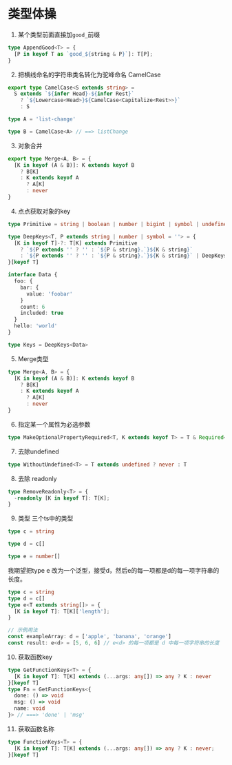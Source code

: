 # 类型体操

1. 某个类型前面直接加`good_`前缀

```ts
type AppendGood<T> = {
  [P in keyof T as `good_${string & P}`]: T[P];
}
```

2. 把横线命名的字符串类名转化为驼峰命名 CamelCase

```ts
export type CamelCase<S extends string> =
  S extends `${infer Head}-${infer Rest}`
    ? `${Lowercase<Head>}${CamelCase<Capitalize<Rest>>}`
    : S

type A = 'list-change'

type B = CamelCase<A> // ==> listChange

```

3. 对象合并

```ts
export type Merge<A, B> = {
  [K in keyof (A & B)]: K extends keyof B
    ? B[K]
    : K extends keyof A
      ? A[K]
      : never
}
```

4. 点点获取对象的key

```ts
type Primitive = string | boolean | number | bigint | symbol | undefined | null

type DeepKeys<T, P extends string | number | symbol = ''> = {
  [K in keyof T]-?: T[K] extends Primitive
    ? `${P extends '' ? '' : `${P & string}.`}${K & string}`
    : `${P extends '' ? '' : `${P & string}.`}${K & string}` | DeepKeys<T[K], `${P & string}.${K & string}`>
}[keyof T]

interface Data {
  foo: {
    bar: {
      value: 'foobar'
    }
    count: 6
    included: true
  }
  hello: 'world'
}

type Keys = DeepKeys<Data>
```

5. Merge类型

```ts
type Merge<A, B> = {
  [K in keyof (A & B)]: K extends keyof B
    ? B[K]
    : K extends keyof A
      ? A[K]
      : never
}
```

6. 指定某一个属性为必选参数

```ts
type MakeOptionalPropertyRequired<T, K extends keyof T> = T & Required<Pick<T, K>>
```

7. 去除undefined

```ts
type WithoutUndefined<T> = T extends undefined ? never : T
```

8. 去除 readonly

```ts
type RemoveReadonly<T> = {
  -readonly [K in keyof T]: T[K];
}
```

9. 类型
   三个ts中的类型

```ts
type c = string

type d = c[]

type e = number[]
```

我期望把type e 改为一个泛型，接受d，然后e的每一项都是d的每一项字符串的长度。

```ts
type c = string
type d = c[]
type e<T extends string[]> = {
  [K in keyof T]: T[K]['length'];
}

// 示例用法
const exampleArray: d = ['apple', 'banana', 'orange']
const result: e<d> = [5, 6, 6] // e<d> 的每一项都是 d 中每一项字符串的长度
```

10. 获取函数key

```ts
type GetFunctionKeys<T> = {
  [K in keyof T]: T[K] extends (...args: any[]) => any ? K : never
}[keyof T]
type Fn = GetFunctionKeys<{
  done: () => void
  msg: () => void
  name: void
}> // ===> 'done' | 'msg'
```

11. 获取函数名称

```ts
type FunctionKeys<T> = {
  [K in keyof T]: T[K] extends (...args: any[]) => any ? K : never;
}[keyof T]
```
